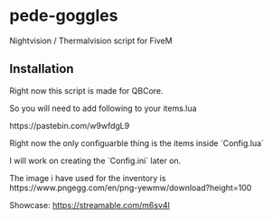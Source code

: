 # pede-goggles
<p>Nightvision / Thermalvision script for FiveM</p>

## Installation
<p>Right now this script is made for QBCore.</p>
<p>So you will need to add following to your items.lua</p>

<p>https://pastebin.com/w9wfdgL9</p>

<p>Right now the only configuarble thing is the items inside `Config.lua`</p>
<p>I will work on creating the `Config.ini` later on.</p>

<p>The image i have used for the inventory is https://www.pngegg.com/en/png-yewmw/download?height=100</p>

Showcase:
https://streamable.com/m6sv4l

